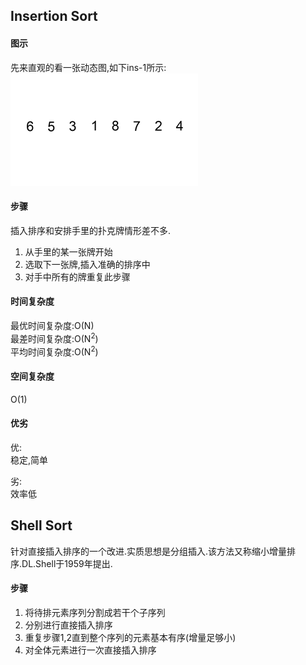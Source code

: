 ## Insertion Sort
 
#### 图示
 先来直观的看一张动态图,如下ins-1所示:<br/>
  ![ins-1](/res/insertion-sort-animation.gif)
#### 步骤
插入排序和安排手里的扑克牌情形差不多.
1. 从手里的某一张牌开始
2. 选取下一张牌,插入准确的排序中
3. 对手中所有的牌重复此步骤
#### 时间复杂度
最优时间复杂度:O(N)<br/>
最差时间复杂度:O(N<sup>2</sup>)<br/>
平均时间复杂度:O(N<sup>2</sup>)
#### 空间复杂度
 O(1)
#### 优劣
优:<br/>
稳定,简单

劣:<br/>
效率低
 
## Shell Sort

针对直接插入排序的一个改进.实质思想是分组插入.该方法又称缩小增量排序.DL.Shell于1959年提出.<br/>

#### 步骤

1. 将待排元素序列分割成若干个子序列
2. 分别进行直接插入排序
3. 重复步骤1,2直到整个序列的元素基本有序(增量足够小)
4. 对全体元素进行一次直接插入排序
 
 
 
 
 
 
 
 
 
 
 
 